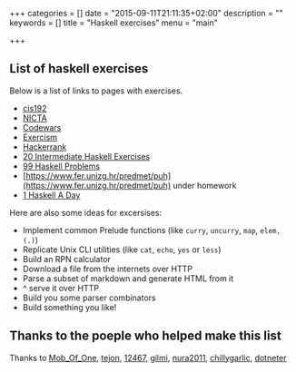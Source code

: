 +++
categories = []
date = "2015-09-11T21:11:35+02:00"
description = ""
keywords = []
title = "Haskell exercises"
menu = "main"

+++

List of haskell exercises
-------------------------

Below is a list of links to pages with exercises.

* [cis192](http://www.seas.upenn.edu/~cis194/spring13/lectures.html)
* [NICTA](https://github.com/NICTA/course)
* [Codewars](http://www.codewars.com) 
* [Exercism](http://exercism.io/languages/haskell) 
* [Hackerrank](https://www.hackerrank.com/) 
* [20 Intermediate Haskell Exercises](http://blog.tmorris.net/posts/20-intermediate-haskell-exercises/) 
* [99 Haskell Problems](https://wiki.haskell.org/H-99:_Ninety-Nine_Haskell_Problems)
* [https://www.fer.unizg.hr/predmet/puh](https://www.fer.unizg.hr/predmet/puh) under homework
* [1 Haskell A Day](https://github.com/1HaskellADay/1HAD)

Here are also some ideas for excersises:

* Implement common Prelude functions (like `curry`, `uncurry`, `map`, `elem,` `(.)`) 
* Replicate Unix CLI utilities (like `cat`, `echo`, `yes` or `less`)
* Build an RPN calculator 
* Download a file from the internets over HTTP
* Parse a subset of markdown and generate HTML from it
* ^ serve it over HTTP
* Build you some parser combinators
* Build something you like!

Thanks to the poeple who helped make this list
----------------------------------------------

Thanks to [Mob_Of_One](https://www.reddit.com/user/Mob_Of_One),
[tejon](https://www.reddit.com/user/tejon),
[12467](https://www.reddit.com/user/13467),
[gilmi](https://www.reddit.com/user/gilmi),
[nura2011](https://www.reddit.com/user/nura2011),
[chillygarlic](https://www.reddit.com/user/chillygarlic),
[dotneter](https://www.reddit.com/user/dotneter)

